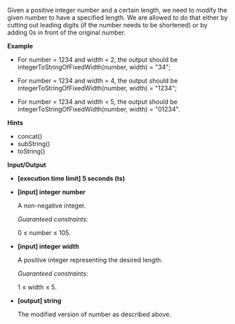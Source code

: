Given a positive integer number and a certain length, we need to modify the given number to have a specified length. We are allowed to do that either by cutting out leading digits (if the number needs to be shortened) or by adding 0s in front of the original number.

**Example**

-   For number = 1234 and width = 2, the output should be
integerToStringOfFixedWidth(number, width) = "34";

-   For number = 1234 and width = 4, the output should be
integerToStringOfFixedWidth(number, width) = "1234";

-   For number = 1234 and width = 5, the output should be
integerToStringOfFixedWidth(number, width) = "01234".

**Hints**
-   concat()
-   subString()
-   toString()

**Input/Output**

-   **[execution time limit] 5 seconds (ts)**
-   **[input] integer number**

    A non-negative integer. 

    *Guaranteed constraints:*

    0 ≤ number ≤ 105.

-   **[input] integer width**

    A positive integer representing the desired length.

    *Guaranteed constraints*:

    1 ≤ width ≤ 5.

-   **[output] string** 

    The modified version of number as described above.